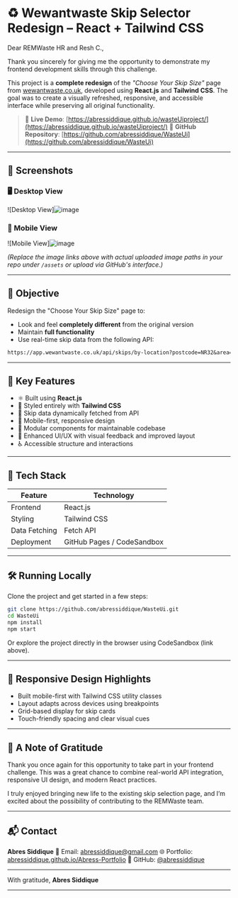 

# ♻️ Wewantwaste Skip Selector Redesign – React + Tailwind CSS

Dear REMWaste HR and Resh C.,

Thank you sincerely for giving me the opportunity to demonstrate my frontend development skills through this challenge.

This project is a **complete redesign** of the *"Choose Your Skip Size"* page from [wewantwaste.co.uk](https://wewantwaste.co.uk), developed using **React.js** and **Tailwind CSS**. The goal was to create a visually refreshed, responsive, and accessible interface while preserving all original functionality.

> 🔗 **Live Demo**: [https://abressiddique.github.io/wasteUiproject/](https://abressiddique.github.io/wasteUiproject/)
> 🧾 **GitHub Repository**: [https://github.com/abressiddique/WasteUi](https://github.com/abressiddique/WasteUi)

---

## 📸 Screenshots

### 🖥️ Desktop View

!\[Desktop View]![image](https://github.com/user-attachments/assets/5008eba4-1882-4160-886b-21cbab206dfc)

### 📱 Mobile View

!\[Mobile View]![image](https://github.com/user-attachments/assets/32917181-1c94-41d7-a98e-5391cff35a25)

*(Replace the image links above with actual uploaded image paths in your repo under `/assets` or upload via GitHub's interface.)*

---

## 🎯 Objective

Redesign the "Choose Your Skip Size" page to:

* Look and feel **completely different** from the original version
* Maintain **full functionality**
* Use real-time skip data from the following API:

```txt
https://app.wewantwaste.co.uk/api/skips/by-location?postcode=NR32&area=Lowestoft
```

---

## 🚀 Key Features

* ⚛️ Built using **React.js**
* 🎨 Styled entirely with **Tailwind CSS**
* 📡 Skip data dynamically fetched from API
* 📱 Mobile-first, responsive design
* 🧩 Modular components for maintainable codebase
* 🌈 Enhanced UI/UX with visual feedback and improved layout
* ♿️ Accessible structure and interactions

---

## 🧱 Tech Stack

| Feature       | Technology                 |
| ------------- | -------------------------- |
| Frontend      | React.js                   |
| Styling       | Tailwind CSS               |
| Data Fetching | Fetch API                  |
| Deployment    | GitHub Pages / CodeSandbox |

---

## 🛠️ Running Locally

Clone the project and get started in a few steps:

```bash
git clone https://github.com/abressiddique/WasteUi.git
cd WasteUi
npm install
npm start
```

Or explore the project directly in the browser using CodeSandbox (link above).

---

## 📐 Responsive Design Highlights

* Built mobile-first with Tailwind CSS utility classes
* Layout adapts across devices using breakpoints
* Grid-based display for skip cards
* Touch-friendly spacing and clear visual cues

---

## 🙏 A Note of Gratitude

Thank you once again for this opportunity to take part in your frontend challenge. This was a great chance to combine real-world API integration, responsive UI design, and modern React practices.

I truly enjoyed bringing new life to the existing skip selection page, and I’m excited about the possibility of contributing to the REMWaste team.

---

## 📬 Contact

**Abres Siddique**
📧 Email: [abressiddique@gmail.com](mailto:abressiddique@gmail.com)
🌐 Portfolio: [abressiddique.github.io/Abress-Portfolio](https://abressiddique.github.io/Abress-Portfolio/)
🐙 GitHub: [@abressiddique](https://github.com/abressiddique)

---

With gratitude,
**Abres Siddique**

---

